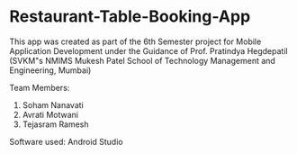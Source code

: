 # Restaurant-Table-Booking-App
This app was created as part of the 6th Semester project for Mobile Application Development under the Guidance of Prof. Pratindya Hegdepatil (SVKM"s NMIMS Mukesh Patel School of Technology Management and Engineering, Mumbai)

Team Members:
1. Soham Nanavati
2. Avrati Motwani
3. Tejasram Ramesh

Software used: Android Studio
